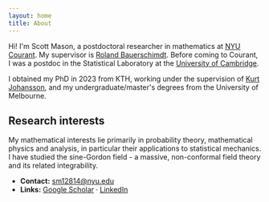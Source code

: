 ```yaml
---
layout: home
title: About
---
```


Hi! I'm Scott Mason, a postdoctoral researcher in mathematics at [NYU Courant](https://math.nyu.edu/dynamic/people/postdocs/). My supervisor is [Roland Bauerschimdt](https://cims.nyu.edu/~bauerschmidt/). Before coming to Courant, I was a postdoc in the Statistical Laboratory at the [University of Cambridge](https://www.statslab.cam.ac.uk). 

I obtained my PhD in 2023 from KTH, working under the supervision of [Kurt Johansson](https://scholar.google.com/citations?user=RzdltIUAAAAJ&hl=sv), and my undergraduate/master's degrees from the University of Melbourne.

## Research interests
My mathematical interests lie primarily in probability theory, mathematical physics and analysis, in particular their applications to statistical mechanics. I have studied the sine-Gordon field - a massive, non-conformal field theory and its related integrability.



-  **Contact:** sm12814@nyu.edu
-  **Links:** [Google Scholar](https://scholar.google.com/citations?user=agBp5xkAAAAJ&hl=en) · [LinkedIn](https://uk.linkedin.com/in/scott-mason-63b74bb0) 
